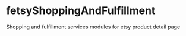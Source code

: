 # fetsyShoppingAndFulfillment
Shopping and fulfillment services modules for etsy product detail page
